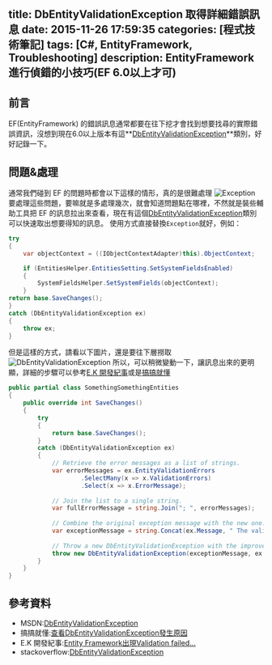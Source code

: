 title: DbEntityValidationException 取得詳細錯誤訊息
date: 2015-11-26 17:59:35
categories: [程式技術筆記]
tags: [C#, EntityFramework, Troubleshooting]
description: EntityFramework 進行偵錯的小技巧(EF 6.0以上才可)
---
## 前言
EF(EntityFramework) 的錯誤訊息通常都要在往下挖才會找到想要找尋的實際錯誤資訊，沒想到現在6.0以上版本有這**[DbEntityValidationException][1]**類別，好好記錄一下。
## 問題&處理
通常我們碰到 EF 的問題時都會以下這樣的情形，真的是很難處理
![Exception](https://lh3.googleusercontent.com/XNuVrryPuJGbkdZTSsymq5b76C5Uhm2YdrCwnx30m_VZ-i9M5-esZYithBQstvSGR7re5LoM6Ss8b_y35FGo-XY_8ZHzBqyHEIdNjnrfvF9V6x8KECvbR8r5c7TBuBxRinCoUIlU-LBy5mBlCZutmCmjj97fyq40qXoIqK9Qw0bcBbXzrydAXXDjrjV2nsrc73yFQB3Rg1d6w4rJr1vI3iBEg9WoOY1lowcLvv6Y-fcVJfdR1HsQfLBjmyuOpgRUkSwnG-6V2AXGW2gzBTJ1aa1Uy7YFn5dH7McrhjV0rNqHeGBBaKYqoiNkG5dnrnY86F_vwnuRGo8qxx7qpIs2w2ATirJccfhYEowaFoIjkueNM0GWUQ-pfW5vDAbh7WZPfehMRGNIHipUZrTBebke8q4_xjO5k8kIwwY7qk3g-MyS-lsktgqDdl6wGilzrqKFx140N7FDRBx_vEnKDM5RKyuSBz2DrCZ4ylSIK7A-5ZwmNbMQIod1lu1AiwTy8p0-Wvj9mTLikvs34gwRupt9YpZXBuomcz-g5ElVBNDOe0De6z7VXDplobxM4tzLzTjQqdz-Up1ZB6-epODz8DHTpwiFlmZJ29I6NE-pGQ4k5XayoiJdUwWmhCr1Op3D9f7dX344u1ZChHt1zCw3Y13cfzfwS-fp43G71XOt50BJAQ=w554-h531-no)
要處理這些問題，要嘛就是多處理幾次，就會知道問題點在哪裡，不然就是裝些輔助工具把 EF 的訊息拉出來查看，現在有這個[DbEntityValidationException][1]類別可以快速取出想要得知的訊息。
使用方式直接替換`Exception`就好，例如：
``` csharp
try
{
    var objectContext = ((IObjectContextAdapter)this).ObjectContext;

    if (EntitiesHelper.EntitiesSetting.SetSystemFieldsEnabled)
    {
        SystemFieldsHelper.SetSystemFields(objectContext);
    }
return base.SaveChanges();
}
catch (DbEntityValidationException ex)
{
    throw ex;
}
```
但是這樣的方式，請看以下圖片，還是要往下層撈取
![DbEntityValidationException](https://lh3.googleusercontent.com/I2fdhUikVV1OXA02aWX3d90iy7TLcbz4lZvof1boHmjfUC6ZL8LkR2P-A60YLLLGy4POqoSIImq9cWxi6sR7AScQrs30lphjmESwyI1uBCQ9nV-2n1C5ztBy9jDfC7vA-Br2UaSJ4YXZMmg__ZbmzIvpV7V45eJ67XLr9EflnzyT9Ok2b4itQeQ5sOAimH9jXjQajEoYfbBjiPhKNVDguS6rFK0f2oCse3flA2xESFv3Tc8XO1Hb2h-VxapRnBTxbPRY4x0QMsWgpI5LtUKa3saLHOt9BE6l-ScfH1tsqXaVq7HgynknqI3sfjPZQPbYkS_RKORh6pAWMEhL6QdG61Prq7tx5HOJ8C8dTmmCNRA9jp6TGAyq9pw0XgmOeh6uieAyLoJ2563-HAW9KQOdFNUoVpwM_346lDFw8KXrEYPMtzXiw9p1CiQ6o8zsAfsmasxEl2w0KMFmAjFJ17cjwmo9-KtG_z_ujp1NVTH4gelOGtdzy2kt1S8Qtcpmp2B6SLrJOsH7oUC55rtHmRgV57ktVHL3BnqQnaLHYQL71UoUuLKw3pVPn5Idr8XO-SB8wAd5eiUP8ihfwRkQySjWBoJD-ZzApSjE7a2-dhr_sIKrKvhY9d41_Wtvf27fo2DQ0J1PNRNeqUkAut4owraMLWLkP6kqsPrAiJX4tENOXg=w461-h180-no)
所以，可以稍微變動一下，讓訊息出來的更明顯，詳細的步驟可以參考[E.K 開發紀事][3]或是[搞搞就懂][2]
``` csharp stackoverflow http://stackoverflow.com/questions/15820505/dbentityvalidationexception-how-can-i-easily-tell-what-caused-the-error
public partial class SomethingSomethingEntities
{
    public override int SaveChanges()
    {
        try
        {
            return base.SaveChanges();
        }
        catch (DbEntityValidationException ex)
        {
            // Retrieve the error messages as a list of strings.
            var errorMessages = ex.EntityValidationErrors
                    .SelectMany(x => x.ValidationErrors)
                    .Select(x => x.ErrorMessage);
    
            // Join the list to a single string.
            var fullErrorMessage = string.Join("; ", errorMessages);
    
            // Combine the original exception message with the new one.
            var exceptionMessage = string.Concat(ex.Message, " The validation errors are: ", fullErrorMessage);
    
            // Throw a new DbEntityValidationException with the improved exception message.
            throw new DbEntityValidationException(exceptionMessage, ex.EntityValidationErrors);
        }
    }
}
```
## 參考資料
- MSDN:[DbEntityValidationException][1]
- 搞搞就懂:[查看DbEntityValidationException發生原因][2]
- E.K 開發紀事:[Entity Framework出現Validation failed...][3]
- stackoverflow:[DbEntityValidationException][4]

[1]: https://msdn.microsoft.com/zh-tw/library/system.data.entity.validation.dbentityvalidationexception(v=vs.113).aspx "MSDN:DbEntityValidationException 類別"
[2]: https://www.dotblogs.com.tw/wasichris/archive/2015/01/24/148255.aspx "搞搞就懂"
[3]: https://www.dotblogs.com.tw/jaigi/archive/2014/09/19/146616.aspx "E.K 開發紀事"
[4]: http://stackoverflow.com/questions/15820505/dbentityvalidationexception-how-can-i-easily-tell-what-caused-the-error "stackoverflow:DbEntityValidationException"